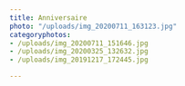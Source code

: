 ```yaml
---
title: Anniversaire
photo: "/uploads/img_20200711_163123.jpg"
categoryphotos:
- /uploads/img_20200711_151646.jpg
- /uploads/img_20200325_132632.jpg
- /uploads/img_20191217_172445.jpg

---
```

